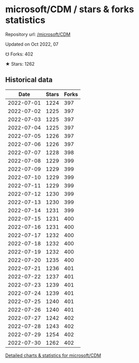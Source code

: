 # microsoft/CDM / stars & forks statistics

Repository url: [/microsoft/CDM](https://github.com/microsoft/CDM)

Updated on Oct 2022, 07

☋ Forks: 402

★ Stars: 1262

## Historical data
| Date | Stars | Forks |
|------|-------|-------|
| 2022-07-01 | 1224 | 397 | 
| 2022-07-02 | 1225 | 397 | 
| 2022-07-03 | 1225 | 397 | 
| 2022-07-04 | 1225 | 397 | 
| 2022-07-05 | 1226 | 397 | 
| 2022-07-06 | 1226 | 397 | 
| 2022-07-07 | 1228 | 398 | 
| 2022-07-08 | 1229 | 399 | 
| 2022-07-09 | 1229 | 399 | 
| 2022-07-10 | 1229 | 399 | 
| 2022-07-11 | 1229 | 399 | 
| 2022-07-12 | 1230 | 399 | 
| 2022-07-13 | 1230 | 399 | 
| 2022-07-14 | 1231 | 399 | 
| 2022-07-15 | 1231 | 400 | 
| 2022-07-16 | 1231 | 400 | 
| 2022-07-17 | 1232 | 400 | 
| 2022-07-18 | 1232 | 400 | 
| 2022-07-19 | 1232 | 400 | 
| 2022-07-20 | 1235 | 400 | 
| 2022-07-21 | 1236 | 401 | 
| 2022-07-22 | 1237 | 401 | 
| 2022-07-23 | 1239 | 401 | 
| 2022-07-24 | 1239 | 401 | 
| 2022-07-25 | 1240 | 401 | 
| 2022-07-26 | 1240 | 401 | 
| 2022-07-27 | 1242 | 402 | 
| 2022-07-28 | 1243 | 402 | 
| 2022-07-29 | 1254 | 402 | 
| 2022-07-30 | 1262 | 402 | 


[Detailed charts & statistics for microsoft/CDM](https://reviewgithub.com/rep/microsoft/CDM)
